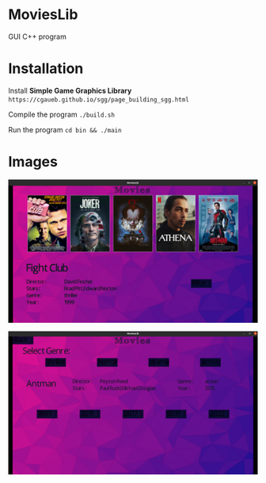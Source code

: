 # MoviesLib

GUI C++ program

# Installation

Install **Simple Game Graphics Library**
	`https://cgaueb.github.io/sgg/page_building_sgg.html`

Compile the program	
	`./build.sh`

Run the program
	`cd bin && ./main`

# Images

![image](https://github.com/spno77/MoviesLib/blob/main/bin/assets/movies2.png)

![image](https://github.com/spno77/MoviesLib/blob/main/bin/assets/movies.png)

